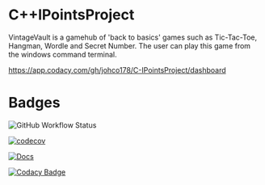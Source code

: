 # C++lPointsProject

VintageVault is a gamehub of 'back to basics' games such as Tic-Tac-Toe, Hangman, Wordle and Secret Number.
The user can play this game from the windows command terminal.

https://app.codacy.com/gh/johco178/C-IPointsProject/dashboard



# Badges
![GitHub Workflow Status](https://github.com/johco178/C-IPointsProject/actions/workflows/cmake-single-platform.yml/badge.svg)

[![codecov](https://codecov.io/github/johco178/C-IPointsProject/graph/badge.svg?token=6L90UPZ56N)](https://codecov.io/github/johco178/C-IPointsProject)

[![Docs](https://img.shields.io/badge/Docs-Doxygen-brightgreen)](https://johco178.github.io/C-IPointsProject/)

[![Codacy Badge](https://app.codacy.com/project/badge/Grade/081fded57aa04b6f907c67711aea19fe)](https://app.codacy.com/gh/johco178/C-IPointsProject/dashboard?utm_source=gh&utm_medium=referral&utm_content=&utm_campaign=Badge_grade)
